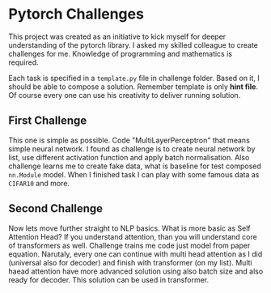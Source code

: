 # Pytorch Challenges

This project was created as an initiative to kick myself for deeper understanding of the pytorch library. 
I asked my skilled colleague to create challenges for me. Knowledge of programming and mathematics is required.

Each task is specified in a `template.py` file in challenge folder. Based on it, I should be able to compose a solution.
Remember template is only __hint file__. Of course every one can use his creativity to deliver running solution.

## First Challenge

This one is simple as possible. Code "MultiLayerPerceptron" that means simple neural network.
I found as challenge is to create neural network by list, use different activation function and apply batch normalisation. 
Also challenge learns me to create fake data, what is baseline for test composed `nn.Module` model. 
When I finished task I can play with some famous data as `CIFAR10` and more.

## Second Challenge

Now lets move further straight to NLP basics. What is more basic as Self Attention Head? If you understand attention, 
than you will understand core of transformers as well. Challenge trains me code just model from paper equation. 
Narutaly, every one can continue with multi head attention as I did (universal also for decoder) and finish with 
transformer (on my list). Multi haead attention have more advanced solution using also batch size and also ready 
for decoder. This solution can be used in transformer.
